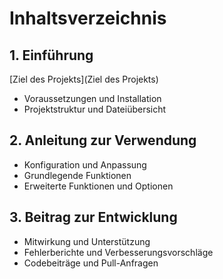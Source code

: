 # Inhaltsverzeichnis

## 1. Einführung
[Ziel des Projekts](Ziel des Projekts)
  - Voraussetzungen und Installation
  - Projektstruktur und Dateiübersicht

## 2. Anleitung zur Verwendung
  - Konfiguration und Anpassung
  - Grundlegende Funktionen
  - Erweiterte Funktionen und Optionen

## 3. Beitrag zur Entwicklung
  - Mitwirkung und Unterstützung
  - Fehlerberichte und Verbesserungsvorschläge
  - Codebeiträge und Pull-Anfragen
